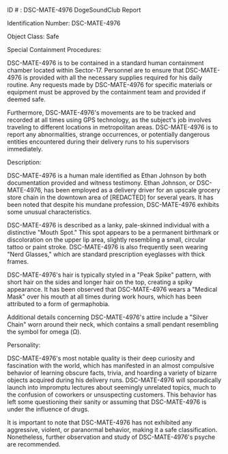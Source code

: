 ID # : DSC-MATE-4976
DogeSoundClub Report

Identification Number: DSC-MATE-4976

Object Class: Safe

Special Containment Procedures:

DSC-MATE-4976 is to be contained in a standard human containment chamber located within Sector-17. Personnel are to ensure that DSC-MATE-4976 is provided with all the necessary supplies required for his daily routine. Any requests made by DSC-MATE-4976 for specific materials or equipment must be approved by the containment team and provided if deemed safe.

Furthermore, DSC-MATE-4976's movements are to be tracked and recorded at all times using GPS technology, as the subject's job involves traveling to different locations in metropolitan areas. DSC-MATE-4976 is to report any abnormalities, strange occurrences, or potentially dangerous entities encountered during their delivery runs to his supervisors immediately.

Description:

DSC-MATE-4976 is a human male identified as Ethan Johnson by both documentation provided and witness testimony. Ethan Johnson, or DSC-MATE-4976, has been employed as a delivery driver for an upscale grocery store chain in the downtown area of [REDACTED] for several years. It has been noted that despite his mundane profession, DSC-MATE-4976 exhibits some unusual characteristics.

DSC-MATE-4976 is described as a lanky, pale-skinned individual with a distinctive "Mouth Spot." This spot appears to be a permanent birthmark or discoloration on the upper lip area, slightly resembling a small, circular tattoo or paint stroke. DSC-MATE-4976 is also frequently seen wearing "Nerd Glasses," which are standard prescription eyeglasses with thick frames.

DSC-MATE-4976's hair is typically styled in a "Peak Spike" pattern, with short hair on the sides and longer hair on the top, creating a spiky appearance. It has been observed that DSC-MATE-4976 wears a "Medical Mask" over his mouth at all times during work hours, which has been attributed to a form of germaphobia.

Additional details concerning DSC-MATE-4976's attire include a "Silver Chain" worn around their neck, which contains a small pendant resembling the symbol for omega (Ω).

Personality:

DSC-MATE-4976's most notable quality is their deep curiosity and fascination with the world, which has manifested in an almost compulsive behavior of learning obscure facts, trivia, and hoarding a variety of bizarre objects acquired during his delivery runs. DSC-MATE-4976 will sporadically launch into impromptu lectures about seemingly unrelated topics, much to the confusion of coworkers or unsuspecting customers. This behavior has left some questioning their sanity or assuming that DSC-MATE-4976 is under the influence of drugs.

It is important to note that DSC-MATE-4976 has not exhibited any aggressive, violent, or paranormal behavior, making it a safe classification. Nonetheless, further observation and study of DSC-MATE-4976's psyche are recommended.